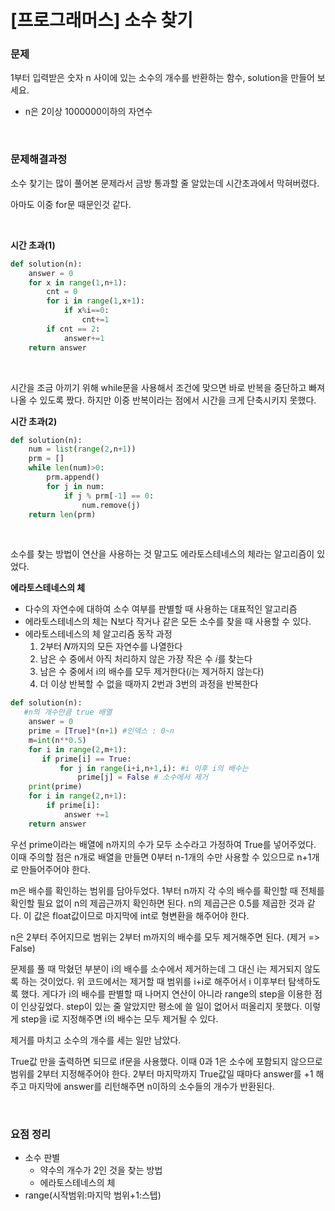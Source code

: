 

# [프로그래머스] 소수 찾기

### 문제

1부터 입력받은 숫자 n 사이에 있는 소수의 개수를 반환하는 함수, solution을 만들어 보세요.

* n은 2이상 1000000이하의 자연수

</br>

### 문제해결과정

소수 찾기는 많이 풀어본 문제라서 금방 통과할 줄 알았는데 시간초과에서 막혀버렸다.

아마도 이중 for문 때문인것 같다.

</br>

**시간 초과(1)**

```python
def solution(n):
    answer = 0
    for x in range(1,n+1):
        cnt = 0
        for i in range(1,x+1):
            if x%i==0:
                cnt+=1
        if cnt == 2:
            answer+=1
    return answer
```

</br>

시간을 조금 아끼기 위해 while문을 사용해서 조건에 맞으면 바로 반복을 중단하고 빠져 나올 수 있도록 짰다. 하지만 이중 반복이라는 점에서 시간을 크게 단축시키지 못했다.

**시간 초과(2)**

```python
def solution(n):
    num = list(range(2,n+1))
    prm = []
    while len(num)>0:
        prm.append()
        for j in num:
            if j % prm[-1] == 0:
                num.remove(j)
    return len(prm)
```

</br>

소수를 찾는 방법이 연산을 사용하는 것 말고도 에라토스테네스의 체라는 알고리즘이 있었다.

**에라토스테네스의 체**

- 다수의 자연수에 대하여 소수 여부를 판별할 때 사용하는 대표적인 알고리즘
- 에라토스테네스의 체는 N보다 작거나 같은 모든 소수를 찾을 때 사용할 수 있다.
- 에라토스테네스의 체 알고리즘 동작 과정
  1. 2부터 𝑁까지의 모든 자연수를 나열한다
  2. 남은 수 중에서 아직 처리하지 않은 가장 작은 수 𝑖를 찾는다
  3. 남은 수 중에서 i의 배수를 모두 제거한다(𝑖는 제거하지 않는다)
  4. 더 이상 반복할 수 없을 때까지 2번과 3번의 과정을 반복한다
  

```python
def solution(n):
   #n의 개수만큼 true 배열
    answer = 0
    prime = [True]*(n+1) #인덱스 : 0~n
    m=int(n**0.5)
    for i in range(2,m+1):
       if prime[i] == True:
           for j in range(i+i,n+1,i): #i 이후 i의 배수는
               prime[j] = False # 소수에서 제거
    print(prime)
    for i in range(2,n+1):
        if prime[i]:
            answer +=1
    return answer
```

우선 prime이라는 배열에 n까지의 수가 모두 소수라고 가정하여 True를 넣어주었다. 이때 주의할 점은 n개로 배열을 만들면 0부터 n-1개의 수만 사용할 수 있으므로 n+1개로 만들어주어야 한다.

m은 배수를 확인하는 범위를 담아두었다. 1부터 n까지 각 수의 배수를 확인할 때 전체를 확인할 필요 없이 n의 제곱근까지 확인하면 된다. n의 제곱근은 0.5를 제곱한 것과 같다. 이 값은 float값이므로 마지막에 int로 형변환을 해주어야 한다.

n은 2부터 주어지므로 범위는 2부터 m까지의 배수를 모두 제거해주면 된다. (제거 => False)

문제를 풀 때 막혔던 부분이 i의 배수를 소수에서 제거하는데 그 대신 i는 제거되지 않도록 하는 것이었다.  위 코드에서는 제거할 때 범위를 i+i로 해주어서 i 이후부터 탐색하도록 했다. 게다가 i의 배수를 판별할 때 나머지 연산이 아니라 range의 step을 이용한 점이 인상깊었다. step이 있는 줄 알았지만 평소에 쓸 일이 없어서 떠올리지 못했다. 이렇게 step을 i로 지정해주면 i의 배수는 모두 제거될 수 있다.

제거를 마치고 소수의 개수를 세는 일만 남았다.

True값 만을 출력하면 되므로 if문을 사용했다. 이때 0과 1은 소수에 포함되지 않으므로 범위를 2부터 지정해주어야 한다. 2부터 마지막까지 True값일 때마다 answer를 +1 해주고 마지막에 answer를 리턴해주면 n이하의 소수들의 개수가 반환된다.

</br>

### 요점 정리

* 소수 판별 
  * 약수의 개수가 2인 것을 찾는 방법
  * 에라토스테네스의 체
* range(시작범위:마지막 범위+1:스텝)





